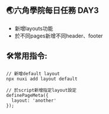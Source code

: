 ## 🌏六角學院每日任務 DAY3

- 新增layouts功能
- 於不同pages新增不同header、footer

## 🛠️常用指令:

```
// 新增default layout
npx nuxi add layout default

// 於script新增指定layout設定
definePageMeta({
  layout: 'another'
});
```
